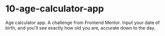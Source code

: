 # 10-age-calculator-app
 Age calculator app. A challenge from Frontend Mentor. Input your date of birth, and you'll see exactly how old you are, accurate down to the day.
